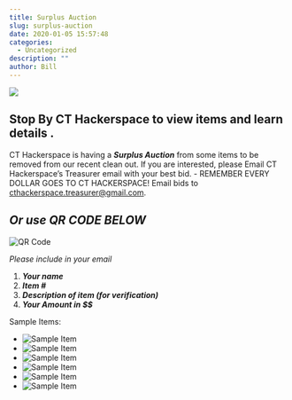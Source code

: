 ```yaml
---
title: Surplus Auction
slug: surplus-auction
date: 2020-01-05 15:57:48
categories:
  - Uncategorized
description: ""
author: Bill
---
```



![](/uploads/2020/01/auction.jpg)

## Stop By CT Hackerspace to view items and learn details .

CT Hackerspace is having a **_Surplus Auction_** from some items to be removed from our recent clean out. If you are interested, please Email CT Hackerspace’s Treasurer email with your best bid. - REMEMBER EVERY DOLLAR GOES TO CT HACKERSPACE! Email bids to [cthackerspace.treasurer@gmail.com](mailto:cthackerspace.treasurer@gmail.com).

## _Or use QR CODE BELOW_

![QR Code](https://lh6.googleusercontent.com/BgZxTiIq0BBXbMLC13AdMcIiZ2vvdHJ3PO_HKgLhiJ7bJzGD7olGFIY5Eu9vFJKgkG4laATwEBL7EZE3wTuow8P3vUim_88XSJQZ-_ImI74tsh8oo5quM4Cm1uJwNwHj6XfxaFe5)

_Please include in your email_

1. **_Your name_**
2. **_Item #_**
3. **_Description of item (for verification)_**
4. **_Your Amount in $$_**

Sample Items:

- ![Sample Item](/uploads/2020/01/20200105_152552-768x1024.jpg)
- ![Sample Item](/uploads/2020/01/20200105_152615-768x1024.jpg)
- ![Sample Item](/uploads/2020/01/20200105_152619-768x1024.jpg)
- ![Sample Item](/uploads/2020/01/20200105_152626-768x1024.jpg)
- ![Sample Item](/uploads/2020/01/20200105_152630-768x1024.jpg)
- ![Sample Item](/uploads/2020/01/20200105_152635-1024x768.jpg)
